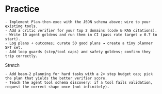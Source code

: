 # Practice
    - Implement Plan-then-exec with the JSON schema above; wire to your existing tools.
    - Add a critic verifier for your top 2 domains (code & RAG citations).
    - Write 10 agent goldens and run them in CI (pass rate target ≥ 0.7 to start).
    - Log plans + outcomes; curate 50 good plans → create a tiny planner SFT set.
    - Add loop guards (step/tool caps) and safety goldens; confirm they trip correctly.

Stretch

    - Add beam-2 planning for hard tasks with a 2× step budget cap; pick the plan that yields the better verifier score.
    - Teach the agent tool schema discovery: if a tool fails validation, request the correct shape once (not infinitely).